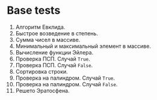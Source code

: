 # Base tests

1. Алгоритм Евклида.
2. Быстрое возведение в степень.
3. Сумма чисел в массиве.
4. Минимальный и максимальный элемент в массиве.
5. Вычисление функции Эйлера.
6. Проверка ПСП. Случай `True`.
7. Проверка ПСП. Случай `False`.
8. Сортировка строки.
9. Проверка на палиндром. Случай `True`.
10. Проверка на палиндром. Случай `False`.
11. Решето Эратосфена.